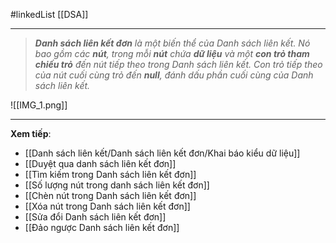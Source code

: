 #linkedList  [[DSA]]

---
> **_Danh sách liên kết đơn_** _là một biến thể của Danh sách liên kết. Nó bao gồm các **nút**, trong mỗi **nút** chứa **dữ liệu** và một **con trỏ tham chiếu trỏ** đến nút tiếp theo trong Danh sách liên kết. Con trỏ tiếp theo của nút cuối cùng trỏ đến **null**, đánh dấu phần cuối cùng của Danh sách liên kết._

![[IMG_1.png]]

---
**Xem tiếp**:
- [[Danh sách liên kết/Danh sách liên kết đơn/Khai báo kiểu dữ liệu]] 
- [[Duyệt qua danh sách liên kết đơn]]
- [[Tìm kiếm trong Danh sách liên kết đơn]]
- [[Số lượng nút trong danh sách liên kết đơn]]
- [[Chèn nút trong Danh sách liên kết đơn]]
- [[Xóa nút trong Danh sách liên kết đơn]]
- [[Sửa đổi Danh sách liên kết đơn]]
- [[Đảo ngược Danh sách liên kết đơn]]